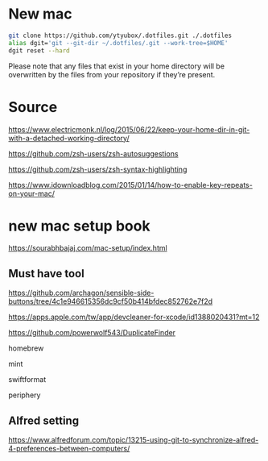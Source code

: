 # New mac

```bash
git clone https://github.com/ytyubox/.dotfiles.git ./.dotfiles
alias dgit='git --git-dir ~/.dotfiles/.git --work-tree=$HOME'
dgit reset --hard
```
Please note that any files that exist in your home directory will be overwritten by the files from your repository if they’re present.


# Source
https://www.electricmonk.nl/log/2015/06/22/keep-your-home-dir-in-git-with-a-detached-working-directory/

https://github.com/zsh-users/zsh-autosuggestions

https://github.com/zsh-users/zsh-syntax-highlighting

https://www.idownloadblog.com/2015/01/14/how-to-enable-key-repeats-on-your-mac/

# new mac setup book

https://sourabhbajaj.com/mac-setup/index.html

## Must have tool 

https://github.com/archagon/sensible-side-buttons/tree/4c1e946615356dc9cf50b414bfdec852762e7f2d

https://apps.apple.com/tw/app/devcleaner-for-xcode/id1388020431?mt=12

https://github.com/powerwolf543/DuplicateFinder

homebrew

mint

swiftformat

periphery

## Alfred setting 
https://www.alfredforum.com/topic/13215-using-git-to-synchronize-alfred-4-preferences-between-computers/